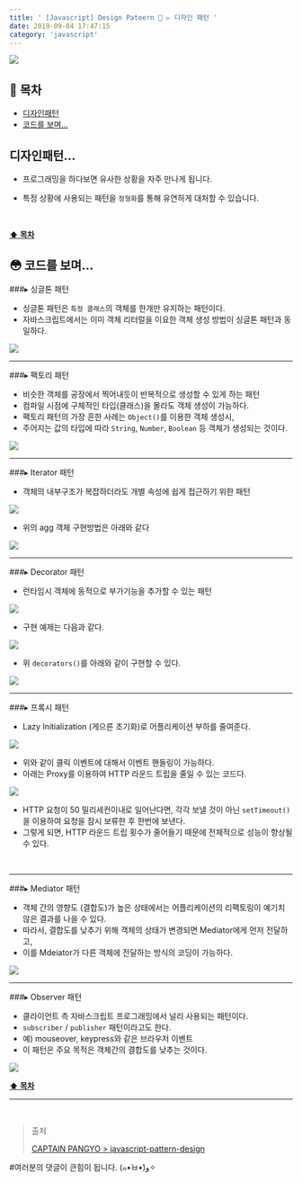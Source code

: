 ```yaml
---
title: ' [Javascript] Design Pateern 💠 ▻ 디자인 패턴 '
date: 2019-09-04 17:47:15
category: 'javascript'
---
```


![](../../../assets/javascript/design-pattern/2/javascript.design.pattern.logo.jpeg)

## **💎 목차**
  * [디자인패턴](#-디자인패턴)
  * [코드를 보며...](#-코드를-보며)

## **디자인패턴...**

- 프로그래밍을 하다보면 유사한 상황을 자주 만나게 됩니다.

- 특정 상황에 사용되는 패턴을 `정형화`를 통해 유연하게 대처할 수 있습니다.

<br />

**[⬆ 목차](#-목차)**

## **😳 코드를 보며...**

###▸ 싱글톤 패턴
*   싱글톤 패턴은 `특정 클래스`의 객체를 한개만 유지하는 패턴이다.
*   자바스크립트에서는 이미 객체 리터럴을 이요한 객체 생성 방법이 싱글톤 패턴과 동일하다.

![](../../../assets/javascript/design-pattern/2/javascript.design.pattern.1.png)
<br />

---

###▸ 팩토리 패턴
*   비슷한 객체를 공장에서 찍어내듯이 반복적으로 생성할 수 있게 하는 패턴
*   컴파일 시점에 구체적인 타입(클래스)을 몰라도 객체 생성이 가능하다.
*   팩토리 패턴의 가장 흔한 사례는 `Object()`를 이용한 객체 생성시,
*   주어지는 값의 타입에 따라 `String`, `Number`, `Boolean` 등 객체가 생성되는 것이다.

![](../../../assets/javascript/design-pattern/2/javascript.design.pattern.2.png)
<br />

---

###▸ Iterator 패턴
*   객체의 내부구조가 복잡하더라도 개별 속성에 쉽게 접근하기 위한 패턴

![](../../../assets/javascript/design-pattern/2/javascript.design.pattern.3.png)
<br />

* 위의 agg 객체 구현방법은 아래와 같다

![](../../../assets/javascript/design-pattern/2/javascript.design.pattern.4.png)
<br />

---

###▸ Decorator 패턴
*   런타임시 객체에 동적으로 부가기능을 추가할 수 있는 패턴

![](../../../assets/javascript/design-pattern/2/javascript.design.pattern.5.png)
<br />

*   구현 예제는 다음과 같다.

![](../../../assets/javascript/design-pattern/2/javascript.design.pattern.6.png)
<br />

*   위 `decorators()`를 아래와 같이 구현할 수 있다.

![](../../../assets/javascript/design-pattern/2/javascript.design.pattern.7.png)
<br />

---

###▸ 프록시 패턴
*   Lazy Initialization (게으른 초기화)로 어플리케이션 부하를 줄여준다.

![](../../../assets/javascript/design-pattern/2/javascript.design.pattern.8.png)
<br />

*   위와 같이 클릭 이벤트에 대해서 이벤트 핸들링이 가능하다.
*   아래는 Proxy를 이용하여 HTTP 라운드 트립을 줄일 수 있는 코드다.

![](../../../assets/javascript/design-pattern/2/javascript.design.pattern.9.png)
<br />

*   HTTP 요청이 50 밀리세컨이내로 일어난다면, 각각 보낼 것이 아닌 `setTimeout()`을 이용하여 요청을 잠시 보류한 후 한번에 보낸다.
*   그렇게 되면, HTTP 라운드 트립 횟수가 줄어들기 때문에 전체적으로 성능이 향상될 수 있다.

<br />

---

###▸ Mediator 패턴
*   객체 간의 영향도 (결합도)가 높은 상태에서는 어플리케이션의 리팩토링이 예기치 않은 결과를 나을 수 있다.
*   따라서, 결합도를 낮추기 위해 객체의 상태가 변경되면 Mediator에게 먼저 전달하고,
*   이를 Mdeiator가 다른 객체에 전달하는 방식의 코딩이 가능하다.

![](../../../assets/javascript/design-pattern/2/javascript.design.pattern.10.png)
<br />

---

###▸ Observer 패턴
*   클라이언트 측 자바스크립트 프로그래밍에서 널리 사용되는 패턴이다.
*   `subscriber` / `publisher` 패턴이라고도 한다.
*   예) mouseover, keypress와 같은 브라우저 이벤트
*   이 패턴은 주요 목적은 객체간의 결합도를 낮추는 것이다.

![](../../../assets/javascript/design-pattern/2/javascript.design.pattern.11.png)
<br />

**[⬆ 목차](#-목차)**

---

<br />

> 출처
>
> <a href="https://joshua1988.github.io/web-development/javascript/javascript-pattern-design/" target="_blank">CAPTAIN PANGYO > javascript-pattern-design</a>

#여러분의 댓글이 큰힘이 됩니다. (๑•̀ㅂ•́)و✧
